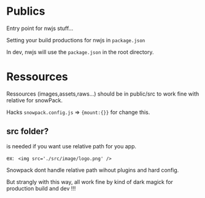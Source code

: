 # Publics

Entry point for nwjs stuff...

Setting your build productions for nwjs in `package.json`

In dev, nwjs will use the `package.json` in the root directory.

# Ressources

Ressources (images,assets,raws...) should be in public/src to work fine with relative for snowPack.

Hacks `snowpack.config.js` => `{mount:{}}` for change this.

## src folder?

is needed if you want use relative path for you app.

ex: ` <img src='./src/image/logo.png' />`

Snowpack dont handle relative path wihout plugins and hard config.

But strangly with this way, all work fine by kind of dark magick for production build and dev !!!

